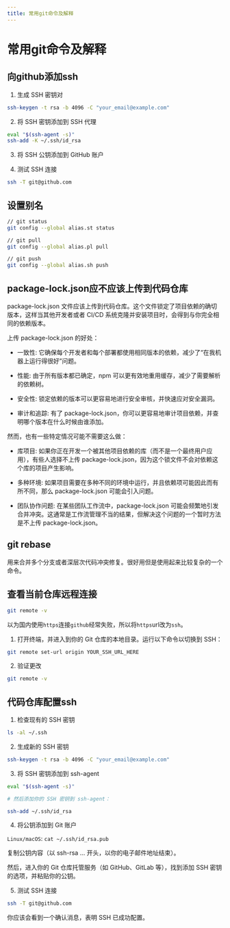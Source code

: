 ```yaml
---
title: 常用git命令及解释
---
```


# 常用git命令及解释

## 向github添加ssh

1. 生成 SSH 密钥对

```bash
ssh-keygen -t rsa -b 4096 -C "your_email@example.com"
```

2. 将 SSH 密钥添加到 SSH 代理

```bash
eval "$(ssh-agent -s)"
ssh-add -K ~/.ssh/id_rsa
```

3. 将 SSH 公钥添加到 GitHub 账户

4. 测试 SSH 连接

```bash
ssh -T git@github.com
```

## 设置别名

```bash
// git status
git config --global alias.st status

// git pull
git config --global alias.pl pull

// git push
git config --global alias.sh push
```

## package-lock.json应不应该上传到代码仓库

package-lock.json 文件应该上传到代码仓库。这个文件锁定了项目依赖的确切版本，这样当其他开发者或者 CI/CD 系统克隆并安装项目时，会得到与你完全相同的依赖版本。

上传 package-lock.json 的好处：

-   一致性: 它确保每个开发者和每个部署都使用相同版本的依赖，减少了“在我机器上运行得很好”问题。

-   性能: 由于所有版本都已确定，npm 可以更有效地重用缓存，减少了需要解析的依赖树。

-   安全性: 锁定依赖的版本可以更容易地进行安全审核，并快速应对安全漏洞。

-   审计和追踪: 有了 package-lock.json，你可以更容易地审计项目依赖，并查明哪个版本在什么时候由谁添加。

然而，也有一些特定情况可能不需要这么做：

-   库项目: 如果你正在开发一个被其他项目依赖的库（而不是一个最终用户应用），有些人选择不上传 package-lock.json，因为这个锁文件不会对依赖这个库的项目产生影响。

-   多种环境: 如果项目需要在多种不同的环境中运行，并且依赖项可能因此而有所不同，那么 package-lock.json 可能会引入问题。

-   团队协作问题: 在某些团队工作流中，package-lock.json 可能会频繁地引发合并冲突。这通常是工作流管理不当的结果，但解决这个问题的一个暂时方法是不上传 package-lock.json。

## git rebase

用来合并多个分支或者深层次代码冲突修复。很好用但是使用起来比较复杂的一个命令。

## 查看当前仓库远程连接

```bash
git remote -v
```

以为国内使用`https`连接`github`经常失败，所以将`https`url改为`ssh`。

1. 打开终端，并进入到你的 Git 仓库的本地目录。运行以下命令以切换到 SSH：

```bash
git remote set-url origin YOUR_SSH_URL_HERE
```

2. 验证更改

```bash
git remote -v
```

## 代码仓库配置ssh

1. 检查现有的 SSH 密钥

```bash
ls -al ~/.ssh
```

2. 生成新的 SSH 密钥

```bash
ssh-keygen -t rsa -b 4096 -C "your_email@example.com"
```

3. 将 SSH 密钥添加到 ssh-agent

```bash
eval "$(ssh-agent -s)"

# 然后添加你的 SSH 密钥到 ssh-agent：

ssh-add ~/.ssh/id_rsa
```

4. 将公钥添加到 Git 账户

`Linux/macOS`: `cat ~/.ssh/id_rsa.pub`

复制公钥内容（以 ssh-rsa ... 开头，以你的电子邮件地址结束）。

然后，进入你的 Git 仓库托管服务（如 GitHub、GitLab 等），找到添加 SSH 密钥的选项，并粘贴你的公钥。

5. 测试 SSH 连接

```bash
ssh -T git@github.com
```

你应该会看到一个确认消息，表明 SSH 已成功配置。
